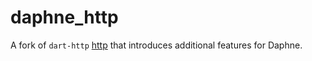 # daphne_http

A fork of `dart-http` [http](https://pub.dev/packages/http) that introduces
additional features for Daphne.
